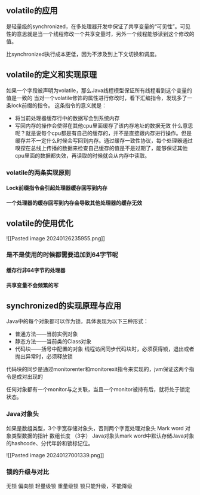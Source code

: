 ## volatile的应用
是轻量级的synchronized，在多处理器开发中保证了共享变量的“可见性”。可见性的意思就是当一个线程修改一个共享变量时，另外一个线程能够读到这个修改的值。

比synchronized执行成本更低，因为不涉及到上下文切换和调度。

## volatile的定义和实现原理

如果一个字段被声明为volatile，那么Java线程模型保证所有线程看到这个变量的值是一致的
当对一个volatile修饰的属性进行修改时，看下汇编指令，发现多了一条lock前缀的指令。
这条指令的意义就是：
- 将当前处理器缓存行中的数据写会到系统内存
- 写回内存的操作会使得在其他cpu里面缓存了该内存地址的数据无效
什么意思呢？就是说每个cpu都是有自己的缓存的，并不是直接跟内存进行操作。但是缓存并不一定什么时候会写回到内存。通过缓存一致性协议，每个处理器通过嗅探在总线上传播的数据来检查自己缓存的值是不是过期了，能够保证其他cpu里面的数据都失效，再读取的时候就会从内存中读取。

### volatile的两条实现原则
#### Lock前缀指令会引起处理器缓存回写到内存

#### 一个处理器的缓存回写到内存会导致其他处理器的缓存无效

## volatile的使用优化
![[Pasted image 20240126235955.png]]

### 是不是使用的时候都需要追加到64字节呢
#### 缓存行非64字节的处理器

#### 共享变量不会频繁的写

## synchronized的实现原理与应用
Java中的每个对象都可以作为锁，具体表现为以下三种形式：
- 普通方法——当前实例对象
- 静态方法——当前类的Class对象
- 代码块——括号中配置的对象
线程访问同步代码块时，必须获得锁，退出或者抛出异常时，必须释放锁

代码块的同步是通过monitorenter和monitorexit指令来实现的，jvm保证这两个指令是成对出现的

任何对象都有一个monitor与之关联，当且一个monitor被持有后，就将处于锁定状态。

### Java对象头
如果是数组类型，3个字宽存储对象头，否则两个字宽处理对象头
Mark word        对象类型数据的指针      数组长度    （3字）
Java对象头mark word中默认存储Java对象的hashcode、分代年龄和锁标记位。

![[Pasted image 20240127001339.png]]

### 锁的升级与对比

无锁   偏向锁  轻量级锁   重量级锁
锁只能升级，不能降级






